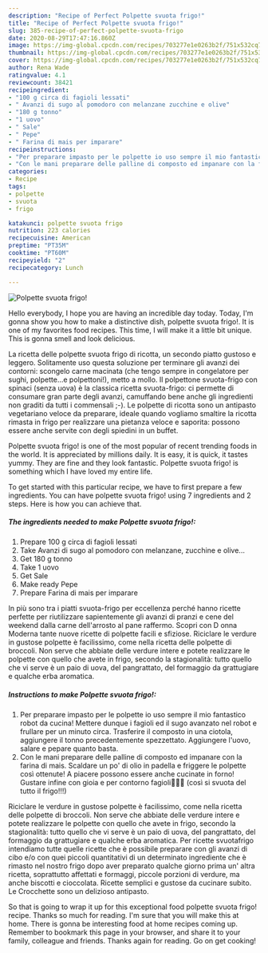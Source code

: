 ```yaml
---
description: "Recipe of Perfect Polpette svuota frigo!"
title: "Recipe of Perfect Polpette svuota frigo!"
slug: 385-recipe-of-perfect-polpette-svuota-frigo
date: 2020-08-29T17:47:16.860Z
image: https://img-global.cpcdn.com/recipes/703277e1e0263b2f/751x532cq70/polpette-svuota-frigo-recipe-main-photo.jpg
thumbnail: https://img-global.cpcdn.com/recipes/703277e1e0263b2f/751x532cq70/polpette-svuota-frigo-recipe-main-photo.jpg
cover: https://img-global.cpcdn.com/recipes/703277e1e0263b2f/751x532cq70/polpette-svuota-frigo-recipe-main-photo.jpg
author: Rena Wade
ratingvalue: 4.1
reviewcount: 38421
recipeingredient:
- "100 g circa di fagioli lessati"
- " Avanzi di sugo al pomodoro con melanzane zucchine e olive"
- "180 g tonno"
- "1 uovo"
- " Sale"
- " Pepe"
- " Farina di mais per imparare"
recipeinstructions:
- "Per preparare impasto per le polpette io uso sempre il mio fantastico robot da cucina! Mettere dunque i fagioli ed il sugo avanzato nel robot e frullare per un minuto circa. Trasferire il composto in una ciotola, aggiungere il tonno precedentemente spezzettato. Aggiungere l&#39;uovo, salare e pepare quanto basta."
- "Con le mani preparare delle palline di composto ed impanare con la farina di mais. Scaldare un po&#39; di olio in padella e friggere le polpette così ottenute! A piacere possono essere anche cucinate in forno! Gustare infine con gioia e per contorno fagioli🤣🤣🤣 (così si svuota del tutto il frigo!!!)"
categories:
- Recipe
tags:
- polpette
- svuota
- frigo

katakunci: polpette svuota frigo 
nutrition: 223 calories
recipecuisine: American
preptime: "PT35M"
cooktime: "PT60M"
recipeyield: "2"
recipecategory: Lunch

---
```



![Polpette svuota frigo!](https://img-global.cpcdn.com/recipes/703277e1e0263b2f/751x532cq70/polpette-svuota-frigo-recipe-main-photo.jpg)

Hello everybody, I hope you are having an incredible day today. Today, I'm gonna show you how to make a distinctive dish, polpette svuota frigo!. It is one of my favorites food recipes. This time, I will make it a little bit unique. This is gonna smell and look delicious.

La ricetta delle polpette svuota frigo di ricotta, un secondo piatto gustoso e leggero. Solitamente uso questa soluzione per terminare gli avanzi dei contorni: scongelo carne macinata (che tengo sempre in congelatore per sughi, polpette…e polpettoni!), metto a mollo. Il polpettone svuota-frigo con spinaci (senza uova) è la classica ricetta svuota-frigo: ci permette di consumare gran parte degli avanzi, camuffando bene anche gli ingredienti non graditi da tutti i commensali ;-). Le polpette di ricotta sono un antipasto vegetariano veloce da preparare, ideale quando vogliamo smaltire la ricotta rimasta in frigo per realizzare una pietanza veloce e saporita: possono essere anche servite con degli spiedini in un buffet.

Polpette svuota frigo! is one of the most popular of recent trending foods in the world. It is appreciated by millions daily. It is easy, it is quick, it tastes yummy. They are fine and they look fantastic. Polpette svuota frigo! is something which I have loved my entire life.


To get started with this particular recipe, we have to first prepare a few ingredients. You can have polpette svuota frigo! using 7 ingredients and 2 steps. Here is how you can achieve that.

<!--inarticleads1-->

##### The ingredients needed to make Polpette svuota frigo!:

1. Prepare 100 g circa di fagioli lessati
1. Take  Avanzi di sugo al pomodoro con melanzane, zucchine e olive...
1. Get 180 g tonno
1. Take 1 uovo
1. Get  Sale
1. Make ready  Pepe
1. Prepare  Farina di mais per imparare


In più sono tra i piatti svuota-frigo per eccellenza perché hanno ricette perfette per riutilizzare sapientemente gli avanzi di pranzi e cene del weekend dalla carne dell&#39;arrosto al pane raffermo. Scopri con D onna Moderna tante nuove ricette di polpette facili e sfiziose. Riciclare le verdure in gustose polpette è facilissimo, come nella ricetta delle polpette di broccoli. Non serve che abbiate delle verdure intere e potete realizzare le polpette con quello che avete in frigo, secondo la stagionalità: tutto quello che vi serve è un paio di uova, del pangrattato, del formaggio da grattugiare e qualche erba aromatica. 

<!--inarticleads2-->

##### Instructions to make Polpette svuota frigo!:

1. Per preparare impasto per le polpette io uso sempre il mio fantastico robot da cucina! Mettere dunque i fagioli ed il sugo avanzato nel robot e frullare per un minuto circa. Trasferire il composto in una ciotola, aggiungere il tonno precedentemente spezzettato. Aggiungere l&#39;uovo, salare e pepare quanto basta.
1. Con le mani preparare delle palline di composto ed impanare con la farina di mais. Scaldare un po&#39; di olio in padella e friggere le polpette così ottenute! A piacere possono essere anche cucinate in forno! Gustare infine con gioia e per contorno fagioli🤣🤣🤣 (così si svuota del tutto il frigo!!!)


Riciclare le verdure in gustose polpette è facilissimo, come nella ricetta delle polpette di broccoli. Non serve che abbiate delle verdure intere e potete realizzare le polpette con quello che avete in frigo, secondo la stagionalità: tutto quello che vi serve è un paio di uova, del pangrattato, del formaggio da grattugiare e qualche erba aromatica. Per ricette svuotafrigo intendiamo tutte quelle ricette che è possibile preparare con gli avanzi di cibo e/o con quei piccoli quantitativi di un determinato ingrediente che è rimasto nel nostro frigo dopo aver preparato qualche giorno prima un&#39; altra ricetta, soprattutto affettati e formaggi, piccole porzioni di verdure, ma anche biscotti e cioccolata. Ricette semplici e gustose da cucinare subito. Le Crocchette sono un delizioso antipasto. 

So that is going to wrap it up for this exceptional food polpette svuota frigo! recipe. Thanks so much for reading. I'm sure that you will make this at home. There is gonna be interesting food at home recipes coming up. Remember to bookmark this page in your browser, and share it to your family, colleague and friends. Thanks again for reading. Go on get cooking!

